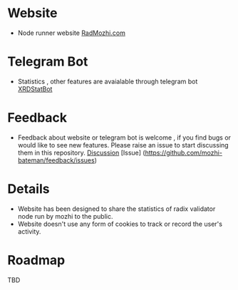 # Website
- Node runner website [RadMozhi.com](https://radmozhi.com)

# Telegram Bot
- Statistics , other features are avaialable through telegram bot  [XRDStatBot](https://t.me/XRDStatBot)


# Feedback
- Feedback about website or telegram bot is welcome , if you find bugs or would like to see new features. Please raise an issue to start discussing them in this repository. [Discussion](https://github.com/mozhi-bateman/feedback/discussions) [Issue] (https://github.com/mozhi-bateman/feedback/issues)


# Details
- Website has been designed to share the statistics of radix validator node run by mozhi to the public. 
- Website doesn't use any form of cookies to track or record the user's activity.


# Roadmap
TBD

